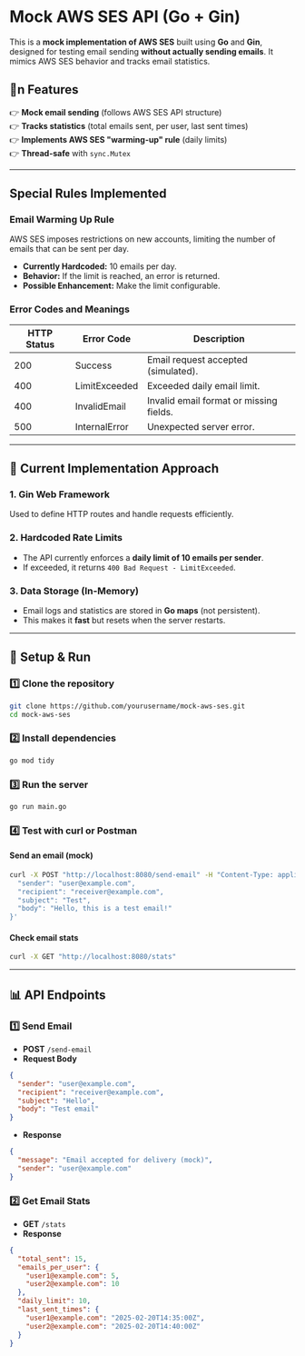 # Mock AWS SES API (Go + Gin)

This is a **mock implementation of AWS SES** built using **Go** and **Gin**, designed for testing email sending **without actually sending emails**. It mimics AWS SES behavior and tracks email statistics.

## 📌n Features
👉 **Mock email sending** (follows AWS SES API structure)  
👉 **Tracks statistics** (total emails sent, per user, last sent times)  
👉 **Implements AWS SES "warming-up" rule** (daily limits)  
👉 **Thread-safe** with `sync.Mutex`  

---

## Special Rules Implemented
### Email Warming Up Rule
AWS SES imposes restrictions on new accounts, limiting the number of emails that can be sent per day.

- **Currently Hardcoded:** 10 emails per day.
- **Behavior:** If the limit is reached, an error is returned.
- **Possible Enhancement:** Make the limit configurable.

### Error Codes and Meanings
| HTTP Status | Error Code       | Description                               |
|-------------|-----------------|-------------------------------------------|
| 200         | Success          | Email request accepted (simulated).      |
| 400         | LimitExceeded    | Exceeded daily email limit.              |
| 400         | InvalidEmail     | Invalid email format or missing fields.  |
| 500         | InternalError    | Unexpected server error.                 |

---

## 🚀 Current Implementation Approach
### 1. Gin Web Framework
Used to define HTTP routes and handle requests efficiently.

### 2. Hardcoded Rate Limits
- The API currently enforces a **daily limit of 10 emails per sender**.
- If exceeded, it returns `400 Bad Request - LimitExceeded`.

### 3. Data Storage (In-Memory)
- Email logs and statistics are stored in **Go maps** (not persistent).
- This makes it **fast** but resets when the server restarts.

---

## 🚀 Setup & Run

### **1️⃣ Clone the repository**  
```sh
git clone https://github.com/yourusername/mock-aws-ses.git
cd mock-aws-ses
```

### **2️⃣ Install dependencies**  
```sh
go mod tidy
```

### **3️⃣ Run the server**  
```sh
go run main.go
```

### **4️⃣ Test with curl or Postman**  
#### **Send an email (mock)**  
```sh
curl -X POST "http://localhost:8080/send-email" -H "Content-Type: application/json" -d '{
  "sender": "user@example.com",
  "recipient": "receiver@example.com",
  "subject": "Test",
  "body": "Hello, this is a test email!"
}'
```

#### **Check email stats**  
```sh
curl -X GET "http://localhost:8080/stats"
```

---

## 📊 API Endpoints

### **1️⃣ Send Email**
- **POST** `/send-email`
- **Request Body**
```json
{
  "sender": "user@example.com",
  "recipient": "receiver@example.com",
  "subject": "Hello",
  "body": "Test email"
}
```
- **Response**
```json
{
  "message": "Email accepted for delivery (mock)",
  "sender": "user@example.com"
}
```

### **2️⃣ Get Email Stats**
- **GET** `/stats`
- **Response**
```json
{
  "total_sent": 15,
  "emails_per_user": {
    "user1@example.com": 5,
    "user2@example.com": 10
  },
  "daily_limit": 10,
  "last_sent_times": {
    "user1@example.com": "2025-02-20T14:35:00Z",
    "user2@example.com": "2025-02-20T14:40:00Z"
  }
}
```
